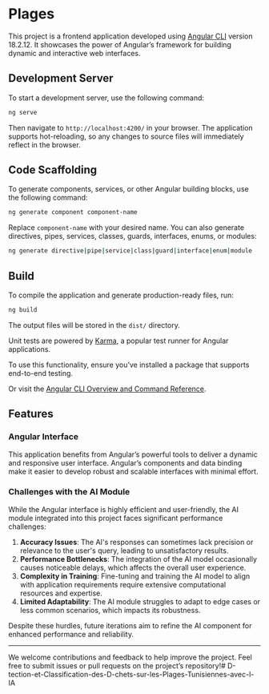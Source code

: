 # Plages

This project is a frontend application developed using [Angular CLI](https://github.com/angular/angular-cli) version 18.2.12. It showcases the power of Angular’s framework for building dynamic and interactive web interfaces. 

## Development Server

To start a development server, use the following command:
```bash
ng serve
```
Then navigate to `http://localhost:4200/` in your browser. The application supports hot-reloading, so any changes to source files will immediately reflect in the browser.

## Code Scaffolding

To generate components, services, or other Angular building blocks, use the following command:
```bash
ng generate component component-name
```
Replace `component-name` with your desired name. You can also generate directives, pipes, services, classes, guards, interfaces, enums, or modules:
```bash
ng generate directive|pipe|service|class|guard|interface|enum|module
```

## Build

To compile the application and generate production-ready files, run:
```bash
ng build
```
The output files will be stored in the `dist/` directory.


Unit tests are powered by [Karma](https://karma-runner.github.io), a popular test runner for Angular applications.


To use this functionality, ensure you’ve installed a package that supports end-to-end testing.

Or visit the [Angular CLI Overview and Command Reference](https://angular.dev/tools/cli).

## Features

### Angular Interface
This application benefits from Angular’s powerful tools to deliver a dynamic and responsive user interface. Angular’s components and data binding make it easier to develop robust and scalable interfaces with minimal effort.

### Challenges with the AI Module
While the Angular interface is highly efficient and user-friendly, the AI module integrated into this project faces significant performance challenges:

1. **Accuracy Issues**: The AI's responses can sometimes lack precision or relevance to the user's query, leading to unsatisfactory results.
2. **Performance Bottlenecks**: The integration of the AI model occasionally causes noticeable delays, which affects the overall user experience.
3. **Complexity in Training**: Fine-tuning and training the AI model to align with application requirements require extensive computational resources and expertise.
4. **Limited Adaptability**: The AI module struggles to adapt to edge cases or less common scenarios, which impacts its robustness.

Despite these hurdles, future iterations aim to refine the AI component for enhanced performance and reliability.

---

We welcome contributions and feedback to help improve the project. Feel free to submit issues or pull requests on the project’s repository!#   D - t e c t i o n - e t - C l a s s i f i c a t i o n - d e s - D - c h e t s - s u r - l e s - P l a g e s - T u n i s i e n n e s - a v e c - l - I A  
 
